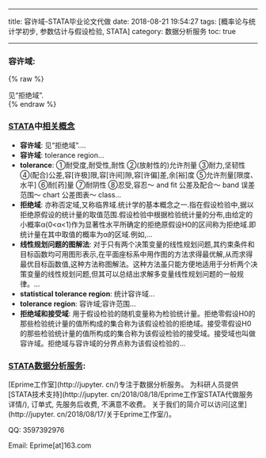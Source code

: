 
---
title: 容许域-STATA毕业论文代做
date: 2018-08-21 19:54:27
tags: [概率论与统计学初步, 参数估计与假设检验, STATA]
category: 数据分析服务
toc: true

---



<span></span>
<!-- more -->



### 容许域:

{% raw %}
<div class="p1">见“拒绝域”.</div>
{% endraw %}



### [STATA](/tags/STATA/)中[相关概念](/categories/数据分析服务)

- **容许域**: 见“拒绝域”....
- **容许域**: tolerance region...
- **tolerance**: ①耐受度,耐受性,耐性 ②(放射性的)允许剂量 ③耐力,坚韧性 ④(配合)公差,容[许极]限,容[许间]隙,容[许偏]差,余[裕]度 ⑤允许剂量[限度、水平] ⑥耐[药]量 ⑦耐阴性 ⑧忍受,容忍～ and fit 公差及配合～ band 误差范围～ chart 公差图表～ class...
- **拒绝域**: 亦称否定域,又称临界域.统计学的基本概念之一.指在假设检验中,据以拒绝原假设的统计量的取值范围.假设检验中根据检验统计量的分布,由给定的小概率α(0<α<1)作为显著性水平所确定的拒绝原假设H0的区间称为拒绝域.即统计量在其中取值的概率为α的区域.例如,...
- **线性规划问题的图解法**: 对于只有两个决策变量的线性规划问题,其约束条件和目标函数均可用图形表示,在平面座标系中用作图的方法求得最优解,从而求得最优目标函数值,这种方法称图解法。这种方法虽只能方便地适用于分析两个决策变量的线性规划问题,但其可以总结出求解多变量线性规划问题的一般规律。...
- **statistical tolerance region**: 统计容许域...
- **tolerance region**: 容许域;容许范围...
- **拒绝域和接受域**: 用于假设检验的随机变量称为检验统计量。拒绝零假设H0的那些检验统计量的值所构成的集合称为该假设检验的拒绝域。接受零假设H0的那些检验统计量的值所构成的集合称为该假设检验的接受域。接受域也叫做容许域。拒绝域与容许域的分界点称为该假设检验的...




### [STATA](/tags/STATA/)[数据分析服务](/categories/数据分析服务/):
[Eprime工作室](http://jupyter. cn/)专注于数据分析服务。
为科研人员提供[STATA技术支持](http://jupyter. cn/2018/08/18/Eprime工作室STATA代做服务详情/), 订单式, 先服务后收费, 不满意不收费。
关于我们的简介可以访问[这里](http://jupyter. cn/2018/08/17/关于Eprime工作室/)。

QQ: 3597392976

Email: Eprime[at]163.com


